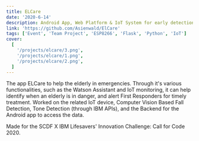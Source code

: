 ```yaml
---
title: ELCare
date: '2020-6-14'
description: Android App, Web Platform & IoT System for early detection & response to home emergencies (eg. elderly falls)
link: 'https://github.com/Asienwald/ElCare'
tags: ['Event', 'Team Project', 'ESP8266', 'Flask', 'Python', 'IoT']
cover:
  [
    '/projects/elcare/3.png',
    '/projects/elcare/1.png',
    '/projects/elcare/2.png',
  ]
---
```


The app ELCare to help the elderly in emergencies.
Through it's various functionalities, such as the Watson Assistant and IoT monitoring,
it can help identify when an elderly is in danger, and alert First Responders for timely treatment.
Worked on the related IoT device, Computer Vision Based Fall Detection, Tone Detection (through IBM APIs),
and the Backend for the Android app to access the data.

Made for the SCDF X IBM Lifesavers' Innovation Challenge: Call for Code 2020.

<!-- https://asienwald.github.io/assets/projects/elcare-8.jpg -->
